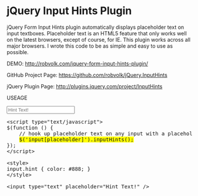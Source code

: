 jQuery Input Hints Plugin
=========================

jQuery Form Input Hints plugin automatically displays placeholder text on input textboxes.  Placeholder text is an HTML5 feature that only works well on the latest browsers, except of course, for IE.  This plugin works across all major browsers.
I wrote this code to be as simple and easy to use as possible.

DEMO: http://robvolk.com/jquery-form-input-hints-plugin/

GitHub Project Page: https://github.com/robvolk/jQuery.InputHints

jQuery Plugin Page: http://plugins.jquery.com/project/InputHints


USEAGE

<script type="text/javascript">
<!--
$(function() {
	// hook up placeholder text on any input with a placeholder attribute
    $('input[placeholder]').inputHints();
});
-->
</script>

<style>
input.hint { color: #888; }
</style>

<input type="text" placeholder="Hint Text!" />
</pre>

<pre>
&lt;script type="text/javascript"&gt;
$(function () {
    // hook up placeholder text on any input with a placeholder attribute
    <span style="background-color: yellow;">$('input[placeholder]').inputHints();</span>
});
&lt;/script&gt;

&lt;style&gt;
input.hint { color: #888; }
&lt;/style&gt;

&lt;input type="text" placeholder="Hint Text!" /&gt;
</pre>